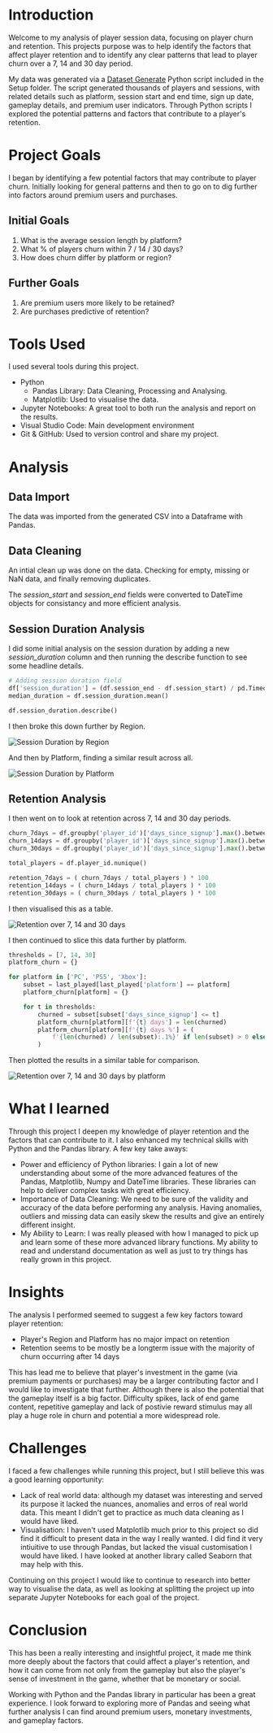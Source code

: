 # Introduction
Welcome to my analysis of player session data, focusing on player churn and retention. This projects purpose was to help identify the factors that affect player retention and to identify any clear patterns that lead to player churn over a 7, 14 and 30 day period.

My data was generated via a [Dataset Generate](/Setup/generate_dataset.py) Python script included in the Setup folder. The script generated thousands of players and sessions, with related details such as platform, session start and end time, sign up date, gameplay details, and premium user indicators. Through Python scripts I explored the potential patterns and factors that contribute to a player's retention. 

# Project Goals
I began by identifying a few potential factors that may contribute to player churn. Initially looking for general patterns and then to go on to dig further into factors around premium users and purchases.

## Initial Goals
1. What is the average session length by platform?
2. What % of players churn within 7 / 14 / 30 days?
3. How does churn differ by platform or region?

## Further Goals
1. Are premium users more likely to be retained?
2. Are purchases predictive of retention?

# Tools Used
I used several tools during this project.

- Python
    - Pandas Library: Data Cleaning, Processing and Analysing.
    - Matplotlib: Used to visualise the data.
- Jupyter Notebooks: A great tool to both run the analysis and report on the results.
- Visual Studio Code: Main development environment
- Git & GitHub: Used to version control and share my project. 

# Analysis
## Data Import
The data was imported from the generated CSV into a Dataframe with Pandas.

## Data Cleaning
An intial clean up was done on the data. Checking for empty, missing or NaN data, and finally removing duplicates.

The *session_start* and *session_end* fields were converted to DateTime objects for consistancy and more efficient analysis.

## Session Duration Analysis
I did some initial analysis on the session duration by adding a new *session_duration* column and then running the describe function to see some headline details.

```python
# Adding session duration field
df['session_duration'] = (df.session_end - df.session_start) / pd.Timedelta(minutes=1)
median_duration = df.session_duration.mean()

df.session_duration.describe()
```

I then broke this down further by Region.

![Session Duration by Region](/Images/duration_region.png)

And then by Platform, finding a similar result across all.

![Session Duration by Platform](/Images/duration_platofrm.png)

## Retention Analysis
I then went on to look at retention across 7, 14 and 30 day periods. 

```python
churn_7days = df.groupby('player_id')['days_since_signup'].max().between(1, 7).sum()
churn_14days = df.groupby('player_id')['days_since_signup'].max().between(8, 14).sum()
churn_30days = df.groupby('player_id')['days_since_signup'].max().between(15, 30).sum()

total_players = df.player_id.nunique()

retention_7days = ( churn_7days / total_players ) * 100
retention_14days = ( churn_14days / total_players ) * 100
retention_30days = ( churn_30days / total_players ) * 100
```

I then visualised this as a table.

![Retention over 7, 14 and 30 days](/Images/retention_days.png)

I then continued to slice this data further by platform.

```python
thresholds = [7, 14, 30]
platform_churn = {}

for platform in ['PC', 'PS5', 'Xbox']:
    subset = last_played[last_played['platform'] == platform]
    platform_churn[platform] = {}

    for t in thresholds:
        churned = subset[subset['days_since_signup'] <= t]
        platform_churn[platform][f'{t} days'] = len(churned)
        platform_churn[platform][f'{t} days %'] = (
            f'{len(churned) / len(subset):.1%}' if len(subset) > 0 else "N/A"
        )
```

Then plotted the results in a similar table for comparison.

![Retention over 7, 14 and 30 days by platform](/Images/retention_platform.png)

# What I learned

Through this project I deepen my knowledge of player retention and the factors that can contribute to it. I also enhanced my technical skills with Python and the Pandas library. A few key take aways:

- Power and efficiency of Python libraries: I gain a lot of new understanding about some of the more advanced features of the Pandas, Matplotlib, Numpy and DateTime libraries. These libraries can help to deliver complex tasks with great efficiency.
- Importance of Data Cleaning: We need to be sure of the validity and accuracy of the data before performing any analysis. Having anomalies, outliers and missing data can easily skew the results and give an entirely different insight.
- My Ability to Learn: I was really pleased with how I managed to pick up and learn some of these more advanced library functions. My ability to read and understand documentation as well as just to try things has really grown in this project.

# Insights

The analysis I performed seemed to suggest a few key factors toward player retention:

- Player's Region and Platform has no major impact on retention
- Retention seems to be mostly be a longterm issue with the majority of churn occurring after 14 days

This has lead me to believe that player's investment in the game (via premium payments or purchases) may be a larger contributing factor and I would like to investigate that further. Although there is also the potential that the gameplay itself is a big factor. Difficulty spikes, lack of end game content, repetitive gameplay and lack of postivie reward stimulus may all play a huge role in churn and potential a more widespread role.

# Challenges

I faced a few challenges while running this project, but I still believe this was a good learning opportunity:

- Lack of real world data: although my dataset was interesting and served its purpose it lacked the nuances, anomalies and erros of real world data. This meant I didn't get to practice as much data cleaning as I would have liked.
- Visualisation: I haven't used Matplotlib much prior to this project so did find it difficult to present data in the way I really wanted. I did find it very intiuitive to use through Pandas, but lacked the visual customisation I would have liked. I have looked at another library called Seaborn that may help with this.

Continuing on this project I would like to continue to research into better way to visualise the data, as well as looking at splitting the project up into separate Jupyter Notebooks for each goal of the project.

# Conclusion

This has been a really interesting and insightful project, it made me think more deeply about the factors that could affect a player's retention, and how it can come from not only from the gameplay but also the player's sense of investment in the game, whether that be monetary or social.

Working with Python and the Pandas library in particular has been a great experience. I look forward to exploring more of Pandas and seeing what further analysis I can find around premium users, monetary investments, and gameplay factors.